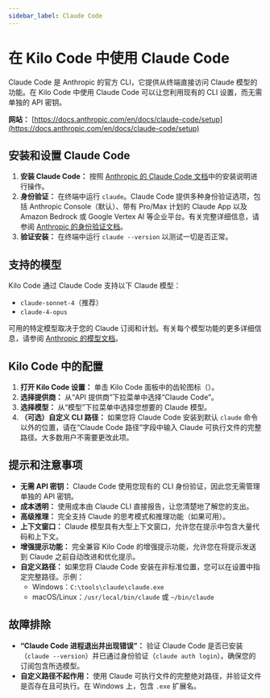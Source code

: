 ```yaml
---
sidebar_label: Claude Code
---
```


# 在 Kilo Code 中使用 Claude Code

Claude Code 是 Anthropic 的官方 CLI，它提供从终端直接访问 Claude 模型的功能。在 Kilo Code 中使用 Claude Code 可以让您利用现有的 CLI 设置，而无需单独的 API 密钥。

**网站：** [https://docs.anthropic.com/en/docs/claude-code/setup](https://docs.anthropic.com/en/docs/claude-code/setup)

## 安装和设置 Claude Code

1.  **安装 Claude Code：** 按照 [Anthropic 的 Claude Code 文档](https://docs.anthropic.com/en/docs/claude-code/setup)中的安装说明进行操作。
2.  **身份验证：** 在终端中运行 `claude`。Claude Code 提供多种身份验证选项，包括 Anthropic Console（默认）、带有 Pro/Max 计划的 Claude App 以及 Amazon Bedrock 或 Google Vertex AI 等企业平台。有关完整详细信息，请参阅 [Anthropic 的身份验证文档](https://docs.anthropic.com/en/docs/claude-code/setup)。
3.  **验证安装：** 在终端中运行 `claude --version` 以测试一切是否正常。

## 支持的模型

Kilo Code 通过 Claude Code 支持以下 Claude 模型：

- `claude-sonnet-4`（推荐）
- `claude-4-opus`

可用的特定模型取决于您的 Claude 订阅和计划。有关每个模型功能的更多详细信息，请参阅 [Anthropic 的模型文档](https://docs.anthropic.com/en/docs/about-claude/models)。

## Kilo Code 中的配置

1.  **打开 Kilo Code 设置：** 单击 Kilo Code 面板中的齿轮图标（<Codicon name="gear" />）。
2.  **选择提供商：** 从“API 提供商”下拉菜单中选择“Claude Code”。
3.  **选择模型：** 从“模型”下拉菜单中选择您想要的 Claude 模型。
4.  **（可选）自定义 CLI 路径：** 如果您将 Claude Code 安装到默认 `claude` 命令以外的位置，请在“Claude Code 路径”字段中输入 Claude 可执行文件的完整路径。大多数用户不需要更改此项。

## 提示和注意事项

- **无需 API 密钥：** Claude Code 使用您现有的 CLI 身份验证，因此您无需管理单独的 API 密钥。
- **成本透明：** 使用成本由 Claude CLI 直接报告，让您清楚地了解您的支出。
- **高级推理：** 完全支持 Claude 的思考模式和推理功能（如果可用）。
- **上下文窗口：** Claude 模型具有大型上下文窗口，允许您在提示中包含大量代码和上下文。
- **增强提示功能：** 完全兼容 Kilo Code 的增强提示功能，允许您在将提示发送到 Claude 之前自动改进和优化提示。
- **自定义路径：** 如果您将 Claude Code 安装在非标准位置，您可以在设置中指定完整路径。示例：
    - Windows：`C:\tools\claude\claude.exe`
    - macOS/Linux：`/usr/local/bin/claude` 或 `~/bin/claude`

## 故障排除

- **“Claude Code 进程退出并出现错误”：** 验证 Claude Code 是否已安装（`claude --version`）并已通过身份验证（`claude auth login`）。确保您的订阅包含所选模型。
- **自定义路径不起作用：** 使用 Claude 可执行文件的完整绝对路径，并验证文件是否存在且可执行。在 Windows 上，包含 `.exe` 扩展名。
